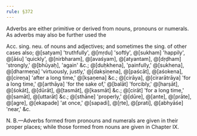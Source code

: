 ```yaml
---
rule: §372
---
```


Adverbs are either primitive or derived from nouns, pronouns or numerals. As adverbs may also be further used the

Acc. sing. neu. of nouns and adjectives; and sometimes the sing. of other cases also; @[satyam] 'truthfully', @[mṛdu] 'softly', @[sukham] 'happily', @[āśu] 'quickly', @[nirbharam], @[avaśyam], @[atyantam], @[dṛḍham] 'strongly,' @[bhūyaḥ], 'again' &c.; @[duḥkhena], 'painfully,' @[sukhena], @[dharmeṇa] 'virtuously, justly,' @[dakṣiṇena], @[paścāt], @[aśokena], @[cireṇa] 'after a long time,' @[kṣaṇena] &c.; @[cirāya], @[cirarātrāya] 'for a long time,' @[arthāya] 'for the sake of,' @[balāt] 'forcibly,' @[harṣāt], @[śokāt], @[dūrāt], @[tasmāt], @[kasmāt] &c.; @[cirāt] 'for a long time,' @[samāt], @[uttarāt] &c.; @[sthāne] 'properly,' @[dūre], @[ante], @[prāte], @[agre], @[ekapade] 'at once,' @[sapadi], @[ṛte], @[prati], @[abhyāśe] 'near,' &c.

N. B.—Adverbs formed from pronouns and numerals are given in their proper places; while those formed from nouns are given in Chapter IX.